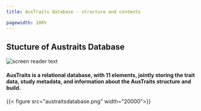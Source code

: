 ```yaml
---
title: AusTraits database - structure and contents

pagewidth: 100%
---
```


## Stucture of Austraits Database

![screen reader text](austraitsstructure.png)


#### AusTraits is a relational database, with 11 elements, jointly storing the trait data, study metadata, and information about the AusTraits structure and build.

{{< figure src="austraitsdatabase.png" width="20000">}}
